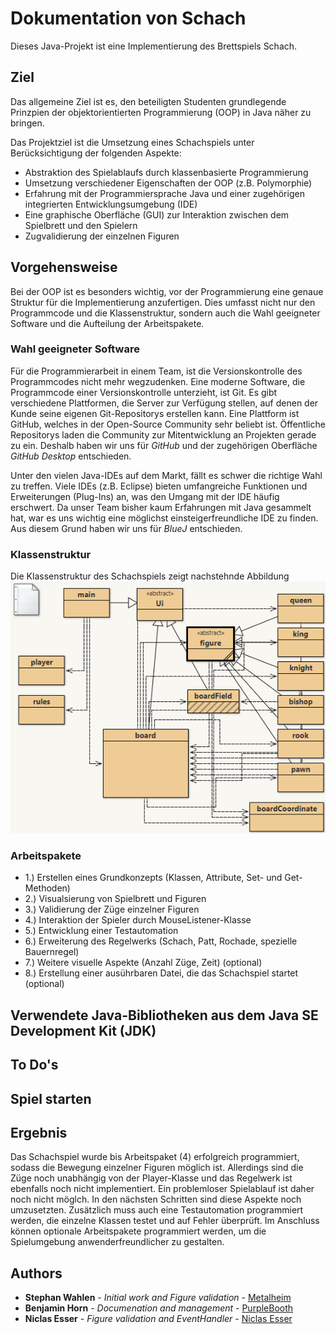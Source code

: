 # Dokumentation von Schach

Dieses Java-Projekt ist eine Implementierung des Brettspiels Schach.

## Ziel

Das allgemeine Ziel ist es, den beteiligten Studenten grundlegende Prinzpien der objektorientierten Programmierung (OOP) in Java näher zu bringen.

Das Projektziel ist die Umsetzung eines Schachspiels unter Berücksichtigung der folgenden Aspekte:

* Abstraktion des Spielablaufs durch klassenbasierte Programmierung
* Umsetzung verschiedener Eigenschaften der OOP (z.B. Polymorphie)
* Erfahrung mit der Programmiersprache Java und einer zugehörigen integrierten Entwicklungsumgebung (IDE)
* Eine graphische Oberfläche (GUI) zur Interaktion zwischen dem Spielbrett und den Spielern
* Zugvalidierung der einzelnen Figuren

## Vorgehensweise

Bei der OOP ist es besonders wichtig, vor der Programmierung eine genaue Struktur für die Implementierung anzufertigen. Dies umfasst nicht nur den Programmcode und die Klassenstruktur, sondern auch die Wahl geeigneter Software und die Aufteilung der Arbeitspakete.


### Wahl geeigneter Software

Für die Programmierarbeit in einem Team, ist die Versionskontrolle des Programmcodes nicht mehr wegzudenken. Eine moderne Software, die Programmcode einer Versionskontrolle unterzieht, ist Git. Es gibt verschiedene Plattformen, die Server zur Verfügung stellen, auf denen der Kunde seine eigenen Git-Repositorys erstellen kann. Eine Plattform ist GitHub, welches in der Open-Source Community sehr beliebt ist. Öffentliche Repositorys laden die Community zur Mitentwicklung an Projekten gerade zu ein. Deshalb haben wir uns für *GitHub* und der zugehörigen Oberfläche *GitHub Desktop* entschieden.

Unter den vielen Java-IDEs auf dem Markt, fällt es schwer die richtige Wahl zu treffen. Viele IDEs (z.B. Eclipse) bieten umfangreiche Funktionen und Erweiterungen (Plug-Ins) an, was den Umgang mit der IDE häufig erschwert. Da unser Team bisher kaum Erfahrungen mit Java gesammelt hat, war es uns wichtig eine möglichst einsteigerfreundliche IDE zu finden. Aus diesem Grund haben wir uns für *BlueJ* entschieden.

### Klassenstruktur

Die Klassenstruktur des Schachspiels zeigt nachstehnde Abbildung
![alt text](https://github.com/NiclasEsser/chess/blob/master/doc/UML.PNG)

### Arbeitspakete

* 1.) Erstellen eines Grundkonzepts (Klassen, Attribute, Set- und Get-Methoden)
* 2.) Visualsierung von Spielbrett und Figuren
* 3.) Validierung der Züge einzelner Figuren
* 4.) Interaktion der Spieler durch MouseListener-Klasse
* 5.) Entwicklung einer Testautomation
* 6.) Erweiterung des Regelwerks (Schach, Patt, Rochade, spezielle Bauernregel)
* 7.) Weitere visuelle Aspekte (Anzahl Züge, Zeit) (optional)
* 8.) Erstellung einer ausührbaren Datei, die das Schachspiel startet (optional)

## Verwendete Java-Bibliotheken aus dem Java SE Development Kit (JDK)

## To Do's

## Spiel starten



## Ergebnis

Das Schachspiel wurde bis Arbeitspaket (4) erfolgreich programmiert, sodass die Bewegung einzelner Figuren möglich ist. Allerdings sind die Züge noch unabhängig von der Player-Klasse und das Regelwerk ist ebenfalls noch nicht implementiert. Ein problemloser Spielablauf ist daher noch nicht möglch. In den nächsten Schritten sind diese Aspekte noch umzusetzten. Zusätzlich muss auch eine Testautomation programmiert werden, die einzelne Klassen testet und auf Fehler überprüft. Im Anschluss können optionale Arbeitspakete programmiert werden, um die Spielumgebung anwenderfreundlicher zu gestalten.



## Authors

* **Stephan Wahlen** - *Initial work and Figure validation* - [Metalheim](https://github.com/metalheim)
* **Benjamin Horn** - *Documenation and management* - [PurpleBooth](https://github.com/PurpleBooth)
* **Niclas Esser** - *Figure validation and EventHandler* - [Niclas Esser](https://github.com/NiclasEsser)
